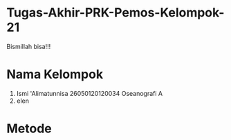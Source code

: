 # Tugas-Akhir-PRK-Pemos-Kelompok-21
Bismillah bisa!!!

# Nama Kelompok
1. Ismi 'Alimatunnisa 26050120120034 Oseanografi A
2. elen

# Metode
